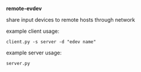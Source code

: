 **remote-evdev**

share input devices to remote hosts through network  
  
example client usage:  

    client.py -s server -d "edev name"  

   
example server usage:  

    server.py
